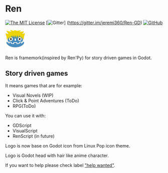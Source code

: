 # Ren

[![The MIT License](https://img.shields.io/badge/license-MIT-orange.svg?style=flat-square)](http://opensource.org/licenses/MIT) [![Gitter](https://img.shields.io/badge/chat-Gitter-ff69b4.svg?style=flat-square)] (https://gitter.im/jeremi360/Ren-GD) [![GitHub](https://img.shields.io/badge/issues-8-brightgreen.svg?style=flat-square)](https://github.com/jeremi360/Ren/issues)

![Logo](window_icon.png)

Ren is framemork(inspired by Ren'Py) for story driven games in Godot.

## Story driven games

It means games that are for example:

- Visual Novels (WIP)
- Click & Point Adventures (ToDo)
- RPG(ToDo)

You can use it with:
 - GDScript
 - VisualScript
 - RenScript (in future)

Logo is now base on Godot icon from Linux Pop icon theme.</p> Logo is Godot head with hair like anime character.

If you want to help please check label ["help wanted"](https://github.com/jeremi360/Ren/issues?q=is%3Aissue+is%3Aopen+label%3A"help+wanted").

